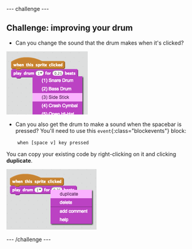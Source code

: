 --- challenge ---
## Challenge: improving your drum

+ Can you change the sound that the drum makes when it's clicked?

![screenshot](images/band-drum-sound.png)

+ Can you also get the drum to make a sound when the spacebar is pressed? You'll need to use this `event`{:class="blockevents"} block:

```blocks
	when [space v] key pressed
```

You can copy your existing code by right-clicking on it and clicking **duplicate**.

![screenshot](images/band-duplicate-code.png)

--- /challenge ---
